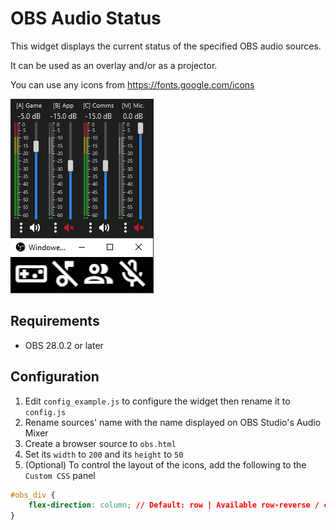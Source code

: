 # OBS Audio Status

This widget displays the current status of the specified OBS audio sources.

It can be used as an overlay and/or as a projector.

You can use any icons from <https://fonts.google.com/icons>

![Windowed Projector over Audio Mixer](/assets/audio_mixer_and_projector.png)

## Requirements

- OBS 28.0.2 or later

## Configuration

1. Edit ```config_example.js``` to configure the widget then rename it to ```config.js```
1. Rename sources' name with the name displayed on OBS Studio's Audio Mixer
1. Create a browser source to `obs.html`
1. Set its `width` to `200` and its `height` to `50`
1. (Optional) To control the layout of the icons, add the following to the `Custom CSS` panel

```css
#obs_div {
    flex-direction: column; // Default: row | Available row-reverse / column / column-reverse
}
```
